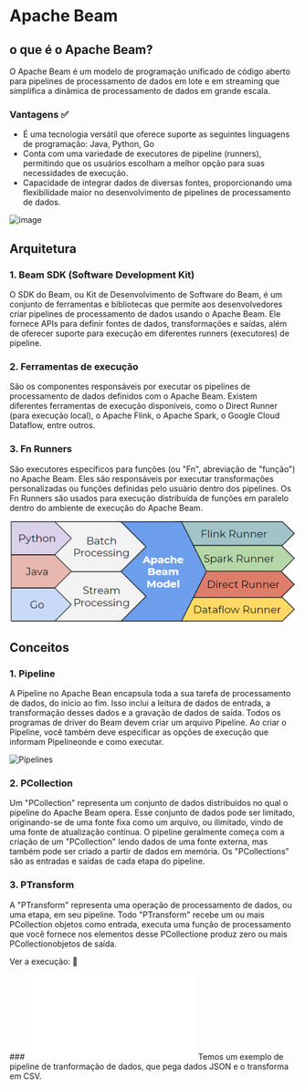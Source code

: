 # Apache Beam

## o que é o Apache Beam?

O Apache Beam é um modelo de programação unificado de código aberto para pipelines de processamento de dados em lote e em streaming que simplifica a dinâmica de processamento de dados em grande escala.

### Vantagens ✅

- É uma tecnologia versátil que oferece suporte as seguintes linguagens de programação: Java, Python, Go
- Conta com uma variedade de executores de pipeline (runners), permitindo que os usuários escolham a melhor opção para suas necessidades de execução.
- Capacidade de integrar dados de diversas fontes, proporcionando uma flexibilidade maior no desenvolvimento de pipelines de processamento de dados.

<img width="600" alt="image" src="https://github.com/AnaJuliaMM/pipeline_apache_beam/blob/feature/creating_wiki/wiki/media/apache/beam_img2.png">

## Arquitetura

### 1. Beam SDK (Software Development Kit)

O SDK do Beam, ou Kit de Desenvolvimento de Software do Beam, é um conjunto de ferramentas e bibliotecas que permite aos desenvolvedores criar pipelines de processamento de dados usando o Apache Beam. Ele fornece APIs para definir fontes de dados, transformações e saídas, além de oferecer suporte para execução em diferentes runners (executores) de pipeline.

### 2. Ferramentas de execução

São os componentes responsáveis por executar os pipelines de processamento de dados definidos com o Apache Beam. Existem diferentes ferramentas de execução disponíveis, como o Direct Runner (para execução local), o Apache Flink, o Apache Spark, o Google Cloud Dataflow, entre outros.

### 3. Fn Runners

São executores específicos para funções (ou "Fn", abreviação de "função") no Apache Beam. Eles são responsáveis por executar transformações personalizadas ou funções definidas pelo usuário dentro dos pipelines. Os Fn Runners são usados para execução distribuída de funções em paralelo dentro do ambiente de execução do Apache Beam.

![diagrama](./media/apache/beam_img.png)

## Conceitos

### 1. Pipeline

A Pipeline no Apache Bean encapsula toda a sua tarefa de processamento de dados, do início ao fim. Isso inclui a leitura de dados de entrada, a transformação desses dados e a gravação de dados de saída. Todos os programas de driver do Beam devem criar um arquivo Pipeline. Ao criar o Pipeline, você também deve especificar as opções de execução que informam Pipelineonde e como executar.

![Pipelines](https://blog.zooxsmart.com/hubfs/imagem-pt-Artigo-de-Blog--Pipeline-de-dados.jpg)

### 2. PCollection

Um "PCollection" representa um conjunto de dados distribuídos no qual o pipeline do Apache Beam opera. Esse conjunto de dados pode ser limitado, originando-se de uma fonte fixa como um arquivo, ou ilimitado, vindo de uma fonte de atualização contínua. O pipeline geralmente começa com a criação de um "PCollection" lendo dados de uma fonte externa, mas também pode ser criado a partir de dados em memória. Os "PCollections" são as entradas e saídas de cada etapa do pipeline.

### 3. PTransform

A "PTransform" representa uma operação de processamento de dados, ou uma etapa, em seu pipeline. Todo "PTransform" recebe um ou mais PCollection objetos como entrada, executa uma função de processamento que você fornece nos elementos desse PCollectione produz zero ou mais PCollectionobjetos de saída.

Ver a execução: 🔗

###![Exemplo de Pipeline no Apache Beam](./execucao.md)
Temos um exemplo de pipeline de tranformação de dados, que pega dados JSON e o transforma em CSV.
